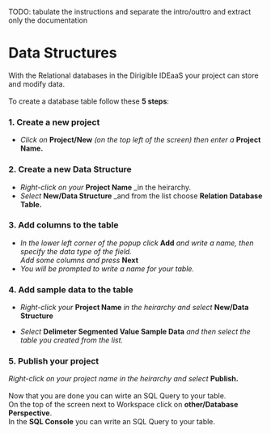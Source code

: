 
TODO: tabulate the instructions and separate the intro/outtro and extract only the documentation<br/>

Data Structures
===================================

With the Relational databases in the Dirigible IDEaaS your project can store and modify data.</br></br>
To create a database table follow these **5 steps**:


### **1.** Create a new project

* _Click on_ **Project/New** _(on the top left of the screen) then enter a_ **Project Name.**

### **2.** Create a new Data Structure

* _Right-click on your_ **Project Name** _in the heirarchy.
* _Select_ **New/Data Structure** _and from the list choose **Relation Database Table.**

### **3.** Add columns to the table

* _In the lower left corner of the popup click_ **Add** _and write a name, then specify the data type of the field. <br/>Add some columns and press_ **Next**
* _You will be prompted to write a name for your table._

### **4.** Add sample data to the table

* _Right-click your_ **Project Name** _in the heirarchy and select_ **New/Data Structure**

* _Select_ **Delimeter Segmented Value Sample Data** _and then select the table you created from the list._




### **5.** Publish your project

_Right-click on your project name in the heirarchy and select_ **Publish.**
<br />
</br>
Now that you are done you can wirte an SQL Query to your table.<br /> On the top of the screen next to Workspace click on **other/Database Perspective**.<br /> In the **SQL Console** you can write an SQL Query to your table.



